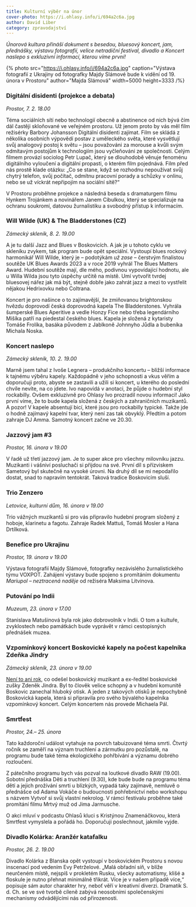 ```yaml
---
title: Kulturní výběr na únor
cover-photo: https://i.ohlasy.info/i/694a2c6a.jpg
author: David Liber
category: zpravodajství
---
```


*Únorová kultura přináší dokument s besedou, bluesový koncert, jam, přednášky, výstavu fotografií, velice netradiční festival, divadlo a Koncert naslepo s exkluzivní informací, kterou víme první!*

{% photo src="https://i.ohlasy.info/i/694a2c6a.jpg" caption="Výstava fotografií z Ukrajiny od fotografky Majdy Slámové bude k vidění od 19. února v Prostoru" author="Majda Slámová" width=5000 height=3333 /%}

### Digitální disidenti (projekce a debata)

*Prostor, 7. 2. 18.00*

Téma sociálních sítí nebo technologií obecně a abstinence od nich bývá čím dál častěji skloňované ve veřejném prostoru. Už jenom proto by vás měl film režisérky Barbory Johansson Digitální disidenti zajímat. Film se skládá z několika osobních výpovědí postav z uměleckého světa, které vysvětlují svůj analogový postoj k světu – jsou považováni za morouse a kvůli svým odmítavým postojům k technologiím jsou vyčleňováni ze společnosti. Celým filmem provází sociolog Petr Lupač, který se dlouhodobě věnuje fenoménu digitálního vyloučení a digitální propasti, o kterém film pojednává. Film před nás prostě klade otázku: „Co se stane, když se rozhodnu nepoužívat svůj chytrý telefon, svůj počítač, odmítnu pracovní porady a schůzky v onlinu, nebo se už víckrát nepřipojím na sociální sítě?“

V Prostoru proběhne projekce a následná beseda s dramaturgem filmu Hynkem Trojánkem a novinářem Janem Cibulkou, který se specializuje na ochranu soukromí, datovou žurnalistiku a svobodný přístup k informacím. 

### Will Wilde (UK) & The Bladderstones (CZ)

*Zámecký skleník, 8. 2. 19.00*

A je tu další Jazz and Blues v Boskovicích. A jak je u tohoto cyklu ve skleníku zvykem, tak program bude opět speciální. Vystoupí blues rockový harmonikář Will Wilde, který je – podotýkám *už zase* – čerstvým finalistou soutěže UK Blues Awards 2023 a v roce 2019 vyhrál The Blues Matters Award. Hudební soutěže mají, dle mého, podivnou vypovídající hodnotu, ale u Willa Wilda jsou tyto úspěchy určitě na místě. Umí vytvořit tvrdej bluesovej nářez jak má být, stejně dobře jako zahrát jazz a mezi to vystřelit nějakou Hedrixovku nebo Coltrana. 

Koncert je pro našince o to zajímavější, že zmiňovanou brightonskou hvězdu doprovodí česká doprovodná kapela The Bladderstones. Vyhrála šumperské Blues Aperitive a vedle Honzy Fice nebo třeba legendárního Mišíka patří na piedestal českého blues. Kapela je složená z kytaristy Tomáše Frolíka, basáka původem z Jablkoně Johnnyho Jůdla a bubeníka Michala Noska. 

### Koncert naslepo

*Zámecký skleník, 10. 2. 19.00*

Marně jsem tahal z Ivoše Legnera – produkčního koncertu – bližší informace k tajnému výběru kapely. Každopádně v jeho schopnosti a vkus věřím a doporučuji proto, abyste se zastavili a užili si koncert, u kterého do poslední chvíle nevíte, na co jdete. Ivo napovídá v anotaci, že půjde o hudební styl rockabilly. Ovšem exkluzivně pro Ohlasy Ivo prozradil novou informaci! Jako první víme, že to bude kapela složená z českých a zahraničních muzikantů. A pozor! V kapele absentují bicí, které jsou pro rockabilly typické. Takže jde o hodně zajímavý kapelní tvar, který není zas tak obvyklý. Předtím a potom zahraje DJ Amma. Samotný koncert začne ve 20.30. 

### Jazzový jam #3

*Prostor, 16. února v 19.00*

V řadě už třetí jazzový jam. Je to super akce pro všechny milovníku jazzu. Muzikanti i vášniví posluchači si přijdou na své. První díl s přízviskem Sametový byl skutečně na vysoké úrovni. Na druhý díl se mi nepodařilo dostat, snad to napravím tentokrát. Taková tradice Boskovicím sluší. 

### Trio Zenzero

*Letovice, kulturní dům, 16. února v 19.00*

Trio vážných muzikantů si pro vás připravilo hudební program složený z hoboje, klarinetu a fagotu. Zahraje Radek Mattuš, Tomáš Mosler a Hana Drtílková. 

### Benefice pro Ukrajinu

*Prostor, 19. února v 19.00*

Výstava fotografií Majdy Slámové, fotografky nezávislého žurnalistického týmu VOXPOT. Zahájení výstavy bude spojeno s promítáním dokumentu *Mariupol – neztracená naděje* od režiséra Maksima Litvinova.

### Putování po Indii

*Muzeum, 23. února v 17.00*

Stanislava Matušinová byla rok jako dobrovolník v Indii. O tom a kultuře, zvyklostech nebo památkách bude vyprávět v rámci cestopisných přednášek muzea.

### Vzpomínkový koncert Boskovické kapely na počest kapelníka Zdeňka Jindry

*Zámecký skleník, 23. února v 19.00*

[Není to ani rok](https://ohlasy.info/clanky/2022/07/vzpominky-do-nebe.html), co odešel boskovický muzikant a ex-ředitel boskovické zušky Zdeněk Jindra. Byl to člověk velice schopný a v hudební komunitě Boskovic zanechal hluboký otisk. A jeden z takových otisků je nepochybně Boskovická kapela, která si připravila pro svého bývalého kapelníka vzpomínkový koncert. Celým koncertem nás provede Michaela Pál. 

### Smrtfest

*Prostor, 24.– 25. února*

Tato každoroční událost vytahuje na povrch tabuizované téma smrti. Čtvrtý ročník se zaměří na význam truchlení a zármutku pro pozůstalé, na programu bude také téma ekologického pohřbívání a významu dobrého rozloučení. 

Z pátečního programu bych vás pozval na loutkové divadlo RAW (19.00). Sobotní přednáška Děti a truchlení (9.30), kde bude bude na programu téma dětí a jejich prožívání smrti u blízkých, vypadá taky zajímavě, nemluvě o přednášce od Adama Vokáče o budoucnosti pohřebnictví nebo workshopu s názvem Vytvoř si svůj vlastní nekrolog. V rámci festivalu proběhne také promítání filmu Mrtvý muž od Jima Jarmusche. 

O akci mluví v podcastu Ohlasů kluci s Kristýnou Znamenáčkovou, která Smrtfest vymyslela a pořádá ho. Doporučuji poslechnout, jakmile vyjde.  

### Divadlo Kolárka: Aranžér katafalku

*Prostor, 26. 2. 19.00*

Divadlo Kolárka z Blanska opět vystoupí v boskovickém Prostoru s novou inscenací pod vedením Evy Petrželové. „Malá obřadní síň, v blíže neurčeném místě, nejspíš v prokletém Rusku, všecky automatismy, klišé a floskule je nutno přehnat minimálně třikrát. Více je v našem případě více,“ popisuje sám autor charakter hry, neboť věří v kreativní diverzi. Dramatik S. d. Ch. se ve své tvorbě cíleně zabývá neosobními společenskými mechanismy odvádějícími nás od přirozenosti.

